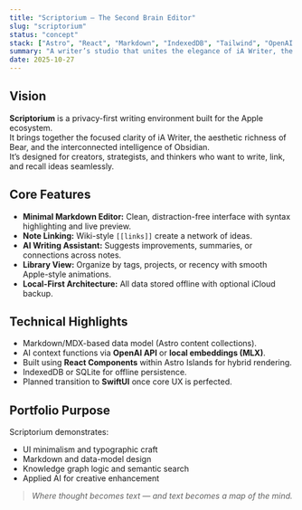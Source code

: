 ```yaml
---
title: "Scriptorium — The Second Brain Editor"
slug: "scriptorium"
status: "concept"
stack: ["Astro", "React", "Markdown", "IndexedDB", "Tailwind", "OpenAI API", "MLX"]
summary: "A writer’s studio that unites the elegance of iA Writer, the warmth of Bear, and the depth of Obsidian. Scriptorium is built for thinking, writing, and remembering — a second brain that feels like a sanctuary."
date: 2025-10-27
---
```


## Vision
**Scriptorium** is a privacy-first writing environment built for the Apple ecosystem.  
It brings together the focused clarity of iA Writer, the aesthetic richness of Bear, and the interconnected intelligence of Obsidian.  
It’s designed for creators, strategists, and thinkers who want to write, link, and recall ideas seamlessly.

## Core Features
- **Minimal Markdown Editor:** Clean, distraction-free interface with syntax highlighting and live preview.  
- **Note Linking:** Wiki-style `[[links]]` create a network of ideas.  
- **AI Writing Assistant:** Suggests improvements, summaries, or connections across notes.  
- **Library View:** Organize by tags, projects, or recency with smooth Apple-style animations.  
- **Local-First Architecture:** All data stored offline with optional iCloud backup.

## Technical Highlights
- Markdown/MDX-based data model (Astro content collections).  
- AI context functions via **OpenAI API** or **local embeddings (MLX)**.  
- Built using **React Components** within Astro Islands for hybrid rendering.  
- IndexedDB or SQLite for offline persistence.  
- Planned transition to **SwiftUI** once core UX is perfected.

## Portfolio Purpose
Scriptorium demonstrates:
- UI minimalism and typographic craft  
- Markdown and data-model design  
- Knowledge graph logic and semantic search  
- Applied AI for creative enhancement  

> *Where thought becomes text — and text becomes a map of the mind.*